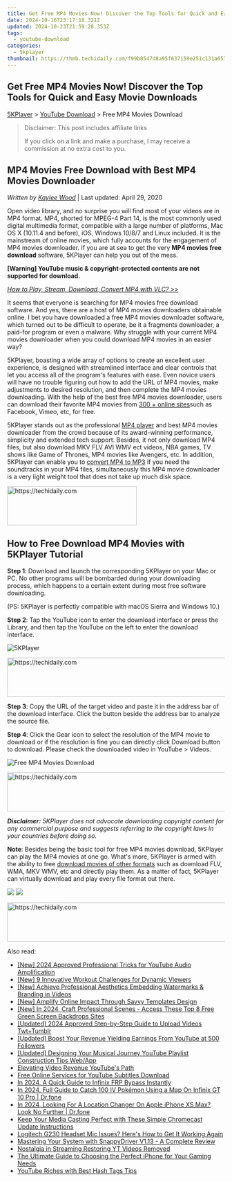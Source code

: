 ```yaml
---
title: Get Free MP4 Movies Now! Discover the Top Tools for Quick and Easy Movie Downloads
date: 2024-10-16T23:17:18.321Z
updated: 2024-10-23T21:59:28.353Z
tags:
  - youtube-download
categories:
  - 5kplayer
thumbnail: https://thmb.techidaily.com/f99b0547d8a95f637159e251c131a6578ae71b255445af767dc74d5fd38281e0.jpg
---
```


## Get Free MP4 Movies Now! Discover the Top Tools for Quick and Easy Movie Downloads

[5KPlayer](https://tools.techidaily.com/5kplayer/products/) \> [YouTube Download](https://tools.techidaily.com/5kplayer/youtube-download/) \> Free MP4 Movies Download 

>  Disclaimer: This post includes affiliate links
>
>  If you click on a link and make a purchase, I may receive a commission at no extra cost to you.
>

## MP4 Movies Free Download with Best MP4 Movies Downloader

 _Written by [Kaylee Wood](https://www.quora.com/profile/Amanda-Hu-21)_ | Last updated: April 29, 2020 

Open video library, and no surprise you will find most of your videos are in MP4 format. MP4, shorted for MPEG-4 Part 14, is the most commonly used digital multimedia format, compatible with a large number of platforms, Mac OS X (10.11.4 and before), iOS, Windows 10/8/7 and Linux included. It is the mainstream of online movies, which fully accounts for the engagement of MP4 movies downloader. If you are at sea to get the very **MP4 movies free download** software, 5KPlayer can help you out of the mess.

**\[Warning\] YouTube music & copyright-protected contents are not supported for download.**

_[How to Play, Stream, Download, Convert MP4 with VLC? >>](https://tools.techidaily.com/5kplayer/products/)_

It seems that everyone is searching for MP4 movies free download software. And yes, there are a host of MP4 movies downloaders obtainable online. I bet you have downloaded a free MP4 movies downloader software, which turned out to be difficult to operate, be it a fragments downloader, a paid-for program or even a malware. Why struggle with your current MP4 movies downloader when you could download MP4 movies in an easier way?

5KPlayer, boasting a wide array of options to create an excellent user experience, is designed with streamlined interface and clear controls that let you access all of the program's features with ease. Even novice users will have no trouble figuring out how to add the URL of MP4 movies, make adjustments to desired resolution, and then complete the MP4 movies downloading. With the help of the best free MP4 movies downloader, users can download their favorite MP4 movies from [300 + online sites](https://tools.techidaily.com/5kplayer/youtube-download/)such as Facebook, Vimeo, etc, for free.

5KPlayer stands out as the professional [MP4 player](https://tools.techidaily.com/5kplayer/video-music-player/) and best MP4 movies downloader from the crowd because of its award-winning performance, simplicity and extended tech support. Besides, it not only download MP4 files, but also download MKV FLV AVI WMV ect videos, NBA games, TV shows like Game of Thrones, MP4 movies like Avengers, etc. In addition, 5KPlayer can enable you to [convert MP4 to MP3](https://tools.techidaily.com/5kplayer/youtube-download/) if you need the soundtracks in your MP4 files, simultaneously this MP4 movie downloader is a very light weight tool that does not take up much disk space.

<!-- affiliate ads begin -->
<a href="https://aligracehair.sjv.io/c/5597632/1938716/19272" target="_top" id="1938716">
  <img src="//a.impactradius-go.com/display-ad/19272-1938716" border="0" alt="https://techidaily.com" width="300" height="90"/>
</a>
<img height="0" width="0" src="https://aligracehair.sjv.io/i/5597632/1938716/19272" style="position:absolute;visibility:hidden;" border="0" />
<!-- affiliate ads end -->

## How to Free Download MP4 Movies with 5KPlayer Tutorial

**Step 1**: Download and launch the corresponding 5KPlayer on your Mac or PC. No other programs will be bombarded during your downloading process, which happens to a certain extent during most free software downloading.

(PS: 5KPlayer is perfectly compatible with macOS Sierra and Windows 10.)

**Step 2**: Tap the YouTube icon to enter the download interface or press the Library, and then tap the YouTube on the left to enter the download interface.

![5KPlayer](https://www.5kplayer.com/youtube-download/img/youtube-0119-01.jpg) 

<!-- affiliate ads begin -->
<a href="https://appsumo.8odi.net/c/5597632/2151868/7443" target="_top" id="2151868">
  <img src="//a.impactradius-go.com/display-ad/7443-2151868" border="0" alt="https://techidaily.com" width="600" height="90"/>
</a>
<img height="0" width="0" src="https://appsumo.8odi.net/i/5597632/2151868/7443" style="position:absolute;visibility:hidden;" border="0" />
<!-- affiliate ads end -->

**Step 3**: Copy the URL of the target video and paste it in the address bar of the download interface. Click the button beside the address bar to analyze the source file.

**Step 4**: Click the Gear icon to select the resolution of the MP4 movie to download or if the resolution is fine you can directly click Download button to download. Please check the downloaded video in YouTube > Videos.

![Free MP4 Movies Download](https://www.5kplayer.com/youtube-download/img/5k-download-metacafe-video-yxt-050701.jpg) 

<!-- affiliate ads begin -->
<a href="https://ephamedtechinc.pxf.io/c/5597632/2136626/26400" target="_top" id="2136626">
  <img src="//a.impactradius-go.com/display-ad/26400-2136626" border="0" alt="https://techidaily.com" width="728" height="90"/>
</a>
<img height="0" width="0" src="https://ephamedtechinc.pxf.io/i/5597632/2136626/26400" style="position:absolute;visibility:hidden;" border="0" />
<!-- affiliate ads end -->

_**Disclaimer:** 5KPlayer does not advocate downloading copyright content for any commercial purpose and suggests referring to the copyright laws in your countries before doing so._

**Note**: Besides being the basic tool for free MP4 movies download, 5KPlayer can play the MP4 movies at one go. What's more, 5KPlayer is armed with the ability to free [download movies of other formats](https://tools.techidaily.com/5kplayer/youtube-download/) such as download FLV, WMA, MKV WMV, etc and directly play them. As a matter of fact, 5KPlayer can virtually download and play every file format out there.

[![](https://www.5kplayer.com/youtube-download/../button/freedownwhitewin.png)](https://tools.techidaily.com/5kplayer/products/) [![](https://www.5kplayer.com/youtube-download/../button/freedownbackmac.png)](https://tools.techidaily.com/5kplayer/products/)

<!-- affiliate ads begin -->
<a href="https://appsumo.8odi.net/c/5597632/2130885/7443" target="_top" id="2130885">
  <img src="//a.impactradius-go.com/display-ad/7443-2130885" border="0" alt="https://techidaily.com" width="600" height="90"/>
</a>
<img height="0" width="0" src="https://appsumo.8odi.net/i/5597632/2130885/7443" style="position:absolute;visibility:hidden;" border="0" />
<!-- affiliate ads end -->

<ins class="adsbygoogle"
     style="display:block"
     data-ad-format="autorelaxed"
     data-ad-client="ca-pub-7571918770474297"
     data-ad-slot="1223367746"></ins>

<ins class="adsbygoogle"
     style="display:block"
     data-ad-client="ca-pub-7571918770474297"
     data-ad-slot="8358498916"
     data-ad-format="auto"
     data-full-width-responsive="true"></ins>

<span class="atpl-alsoreadstyle">Also read:</span>
<div><ul>
<li><a href="https://youtube-blog.techidaily.com/024-approved-professional-tricks-for-youtube-audio-amplification/"><u>[New] 2024 Approved Professional Tricks for YouTube Audio Amplification</u></a></li>
<li><a href="https://youtube-video-recordings.techidaily.com/new-9-innovative-workout-challenges-for-dynamic-viewers/"><u>[New] 9 Innovative Workout Challenges for Dynamic Viewers</u></a></li>
<li><a href="https://youtube-video-recordings.techidaily.com/new-achieve-professional-aesthetics-embedding-watermarks-and-branding-in-videos/"><u>[New] Achieve Professional Aesthetics Embedding Watermarks & Branding in Videos</u></a></li>
<li><a href="https://youtube-video-recordings.techidaily.com/new-amplify-online-impact-through-savvy-templates-design/"><u>[New] Amplify Online Impact Through Savvy Templates Design</u></a></li>
<li><a href="https://youtube-data.techidaily.com/n-2024-craft-professional-scenes-access-these-top-8-free-green-screen-backdrops-sites/"><u>[New] In 2024, Craft Professional Scenes - Access These Top 8 Free Green Screen Backdrops Sites</u></a></li>
<li><a href="https://twitter-videos.techidaily.com/updated-2024-approved-step-by-step-guide-to-upload-videos-twtplustumblr/"><u>[Updated] 2024 Approved Step-by-Step Guide to Upload Videos Twt+Tumblr</u></a></li>
<li><a href="https://youtube-video-recordings.techidaily.com/updated-boost-your-revenue-yielding-earnings-from-youtube-at-500-followers/"><u>[Updated] Boost Your Revenue Yielding Earnings From YouTube at 500 Followers</u></a></li>
<li><a href="https://youtube-video-recordings.techidaily.com/updated-designing-your-musical-journey-youtube-playlist-construction-tips-webapp/"><u>[Updated] Designing Your Musical Journey YouTube Playlist Construction Tips Web/App</u></a></li>
<li><a href="https://youtube-video-recordings.techidaily.com/elevating-video-revenue-youtubes-path/"><u>Elevating Video Revenue YouTube's Path</u></a></li>
<li><a href="https://youtube-video-recordings.techidaily.com/free-online-services-for-youtube-subtitles-download/"><u>Free Online Services for YouTube Subtitles Download</u></a></li>
<li><a href="https://bypass-frp.techidaily.com/in-2024-a-quick-guide-to-infinix-frp-bypass-instantly-by-drfone-android/"><u>In 2024, A Quick Guide to Infinix FRP Bypass Instantly</u></a></li>
<li><a href="https://android-pokemon-go.techidaily.com/in-2024-full-guide-to-catch-100-iv-pokemon-using-a-map-on-infinix-gt-10-pro-drfone-by-drfone-virtual-android/"><u>In 2024, Full Guide to Catch 100 IV Pokémon Using a Map On Infinix GT 10 Pro | Dr.fone</u></a></li>
<li><a href="https://phone-solutions.techidaily.com/in-2024-looking-for-a-location-changer-on-apple-iphone-xs-max-look-no-further-drfone-by-drfone-virtual-ios/"><u>In 2024, Looking For A Location Changer On Apple iPhone XS Max? Look No Further | Dr.fone</u></a></li>
<li><a href="https://techtrends.techidaily.com/keep-your-media-casting-perfect-with-these-simple-chromecast-update-instructions/"><u>Keep Your Media Casting Perfect with These Simple Chromecast Update Instructions</u></a></li>
<li><a href="https://sound-issues.techidaily.com/1723016255772-logitech-g230-headset-mic-issues-heres-how-to-get-it-working-again/"><u>Logitech G230 Headset Mic Issues? Here's How to Get It Working Again</u></a></li>
<li><a href="https://technical-tips.techidaily.com/mastering-your-system-with-snappydriver-v113-a-complete-review/"><u>Mastering Your System with SnappyDriver V1.13 - A Complete Review</u></a></li>
<li><a href="https://youtube-video-recordings.techidaily.com/nostalgia-in-streaming-restoring-yt-videos-removed/"><u>Nostalgia in Streaming Restoring YT Videos Removed</u></a></li>
<li><a href="https://technical-tips.techidaily.com/the-ultimate-guide-to-choosing-the-perfect-iphone-for-your-gaming-needs/"><u>The Ultimate Guide to Choosing the Perfect iPhone for Your Gaming Needs</u></a></li>
<li><a href="https://youtube-video-recordings.techidaily.com/youtube-riches-with-best-hash-tags-tips/"><u>YouTube Riches with Best Hash Tags Tips</u></a></li>
</ul></div>

